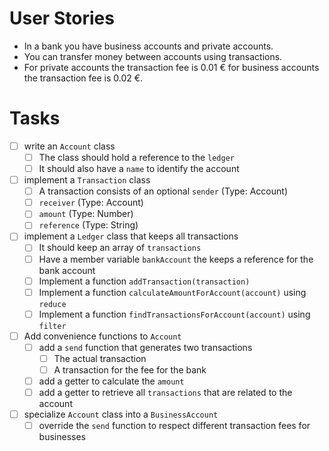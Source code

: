 # User Stories

- In a bank you have business accounts and private accounts.
- You can transfer money between accounts using transactions.
- For private accounts the transaction fee is 0.01 € for business accounts the transaction fee is 0.02 €.

# Tasks

- [ ] write an `Account` class
  - [ ] The class should hold a reference to the `ledger`
  - [ ] It should also have a `name` to identify the account
- [ ] implement a `Transaction` class
  - [ ] A transaction consists of an optional `sender` (Type: Account)
  - [ ] `receiver` (Type: Account)
  - [ ] `amount` (Type: Number)
  - [ ] `reference` (Type: String)
- [ ] implement a `Ledger` class that keeps all transactions
  - [ ] It should keep an array of `transactions`
  - [ ] Have a member variable `bankAccount` the keeps a reference for the bank account
  - [ ] Implement a function `addTransaction(transaction)`
  - [ ] Implement a function `calculateAmountForAccount(account)` using `reduce`
  - [ ] Implement a function `findTransactionsForAccount(account)` using `filter`
- [ ] Add convenience functions to `Account`
  - [ ] add a `send` function that generates two transactions
    - [ ] The actual transaction
    - [ ] A transaction for the fee for the bank
  - [ ] add a getter to calculate the `amount`
  - [ ] add a getter to retrieve all `transactions` that are related to the account
- [ ] specialize `Account` class into a `BusinessAccount`
  - [ ] override the `send` function to respect different transaction fees for businesses

```
